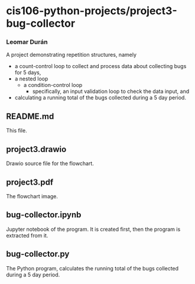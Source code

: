 # cis106-python-projects/project3-bug-collector
### Leomar Durán

A project demonstrating repetition structures, namely
* a count-control loop to collect and process data about collecting
  bugs for 5 days,
* a nested loop
    * a condition-control loop
        * specifically, an input validation loop to check the data
          input, and
* calculating a running total of the bugs collected during a 5 day
  period.

## README.md
This file.

## project3.drawio
Drawio source file for the flowchart.

## project3.pdf
The flowchart image.

## bug-collector.ipynb
Jupyter notebook of the program.  It is created first, then the
program is extracted from it.

## bug-collector.py
The Python program, calculates the running total of the bugs collected
during a 5 day period.
